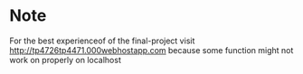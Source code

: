 # Note

For the best experienceof of the final-project 
visit http://tp4726tp4471.000webhostapp.com because some function might not work on properly on localhost

